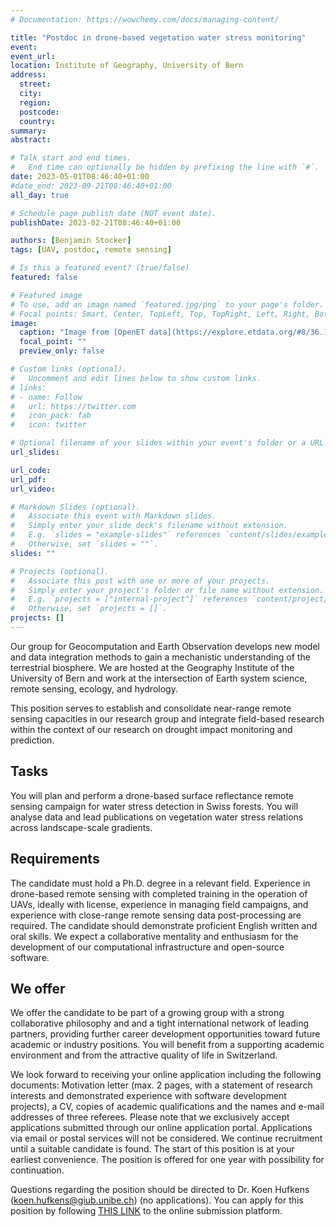 ```yaml
---
# Documentation: https://wowchemy.com/docs/managing-content/

title: "Postdoc in drone-based vegetation water stress monitoring"
event:
event_url:
location: Institute of Geography, University of Bern
address:
  street:
  city:
  region:
  postcode:
  country:
summary:
abstract:

# Talk start and end times.
#   End time can optionally be hidden by prefixing the line with `#`.
date: 2023-05-01T08:46:40+01:00
#date_end: 2023-09-21T08:46:40+01:00
all_day: true

# Schedule page publish date (NOT event date).
publishDate: 2023-02-21T08:46:40+01:00

authors: [Benjamin Stocker]
tags: [UAV, postdoc, remote sensing]

# Is this a featured event? (true/false)
featured: false

# Featured image
# To use, add an image named `featured.jpg/png` to your page's folder. 
# Focal points: Smart, Center, TopLeft, Top, TopRight, Left, Right, BottomLeft, Bottom, BottomRight.
image:
  caption: "Image from [OpenET data](https://explore.etdata.org/#8/36.155/-118.490)"
  focal_point: ""
  preview_only: false

# Custom links (optional).
#   Uncomment and edit lines below to show custom links.
# links:
# - name: Follow
#   url: https://twitter.com
#   icon_pack: fab
#   icon: twitter

# Optional filename of your slides within your event's folder or a URL.
url_slides:

url_code:
url_pdf:
url_video:

# Markdown Slides (optional).
#   Associate this event with Markdown slides.
#   Simply enter your slide deck's filename without extension.
#   E.g. `slides = "example-slides"` references `content/slides/example-slides.md`.
#   Otherwise, set `slides = ""`.
slides: ""

# Projects (optional).
#   Associate this post with one or more of your projects.
#   Simply enter your project's folder or file name without extension.
#   E.g. `projects = ["internal-project"]` references `content/project/deep-learning/index.md`.
#   Otherwise, set `projects = []`.
projects: []
---
```


Our group for Geocomputation and Earth Observation develops new model and data integration methods to gain a mechanistic understanding of the terrestrial biosphere. We are hosted at the Geography Institute of the University of Bern and work at the intersection of Earth system science, remote sensing, ecology, and hydrology.

This position serves to establish and consolidate near-range remote sensing capacities in our research group and integrate field-based research within the context of our research on drought impact monitoring and prediction.

## Tasks

You will plan and perform a drone-based surface reflectance remote sensing campaign for water stress detection in Swiss forests. You will analyse data and lead publications on vegetation water stress relations across landscape-scale gradients.

## Requirements

The candidate must hold a Ph.D. degree in a relevant field. Experience in drone-based remote sensing with completed training in the operation of UAVs, ideally with license, experience in managing field campaigns, and experience with close-range remote sensing data post-processing are required. The candidate should demonstrate proficient English written and oral skills. We expect a collaborative mentality and enthusiasm for the development of our computational infrastructure and open-source software.

## We offer

We offer the candidate to be part of a growing group with a strong collaborative philosophy and and a tight international network of leading partners, providing further career development opportunities toward future academic or industry positions. You will benefit from a supporting academic environment and from the attractive quality of life in Switzerland.

We look forward to receiving your online application including the following documents: Motivation letter (max. 2 pages, with a statement of research interests and demonstrated experience with software development projects), a CV, copies of academic qualifications and the names and e-mail addresses of three referees. Please note that we exclusively accept applications submitted through our online application portal. Applications via email or postal services will not be considered. We continue recruitment until a suitable candidate is found. The start of this position is at your earliest convenience. The position is offered for one year with possibility for continuation.

Questions regarding the position should be directed to Dr. Koen Hufkens (koen.hufkens@giub.unibe.ch) (no applications). You can apply for this position by following [THIS LINK](https://ohws.prospective.ch/public/v1/redirect/ebd3c469-7556-435a-9857-c9a4e8f717eb/ats/) to the online submission platform.
